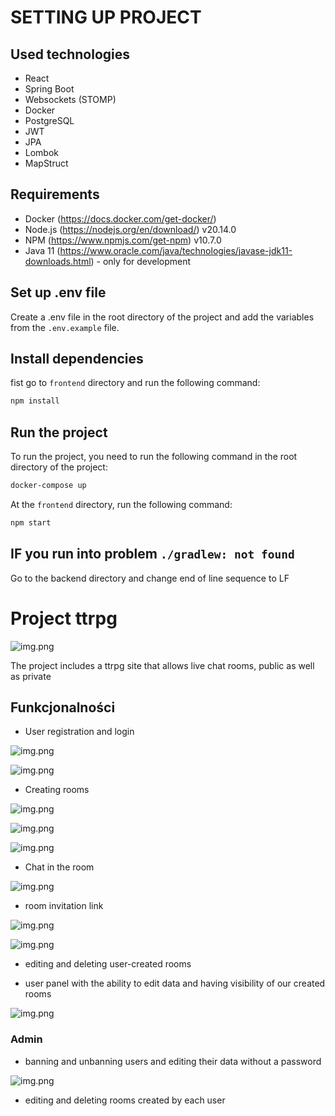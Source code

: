 # SETTING UP PROJECT


## Used technologies

- React
- Spring Boot
- Websockets (STOMP)
- Docker
- PostgreSQL
- JWT
- JPA
- Lombok
- MapStruct

## Requirements

- Docker (https://docs.docker.com/get-docker/)
- Node.js (https://nodejs.org/en/download/) v20.14.0
- NPM (https://www.npmjs.com/get-npm) v10.7.0
- Java 11 (https://www.oracle.com/java/technologies/javase-jdk11-downloads.html) - only for development

## Set up .env file
Create a .env file in the root directory of the project and add the variables from the `.env.example` file.

## Install dependencies

fist go to `frontend` directory and run the following command:

```bash
npm install
```

## Run the project

To run the project, you need to run the following command in the root directory of the project:

```bash
docker-compose up
```

At the `frontend` directory, run the following command:

```bash
npm start
```

## IF you run into problem `./gradlew: not found`

Go to the backend directory and change end of line sequence to LF

# Project ttrpg

![img.png](images/img.png)


The project includes a ttrpg site that allows live chat rooms, public as well as private

## Funkcjonalności

- User registration and login

![img.png](images/rejestracja.png)

![img.png](images/logowanie.png)

- Creating rooms

![img.png](images/tworzenie_pokoj.png)

![img.png](images/okno_tworzenia.png)

![img.png](images/gotowy_pokoj.png)


- Chat in the room

![img.png](images/chat_w_pokoju.png)

- room invitation link

![img.png](images/zaporszenie.png)

![img.png](images/akceptacja_zaproszenia.png)

- editing and deleting user-created rooms

- user panel with the ability to edit data and having visibility of our created rooms

![img.png](images/paneluzytkownika.png)

### Admin

- banning and unbanning users and editing their data without a password

![img.png](images/lista_uzytkownikow.png)

- editing and deleting rooms created by each user